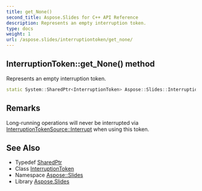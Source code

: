 ```yaml
---
title: get_None()
second_title: Aspose.Slides for C++ API Reference
description: Represents an empty interruption token.
type: docs
weight: 1
url: /aspose.slides/interruptiontoken/get_none/
---
```

## InterruptionToken::get_None() method


Represents an empty interruption token.

```cpp
static System::SharedPtr<InterruptionToken> Aspose::Slides::InterruptionToken::get_None()
```

## Remarks


Long-running operations will never be interrupted via [InterruptionTokenSource::Interrupt](../../interruptiontokensource/interrupt/) when using this token.
## See Also

* Typedef [SharedPtr](../../../system/sharedptr/)
* Class [InterruptionToken](../)
* Namespace [Aspose::Slides](../../)
* Library [Aspose.Slides](../../../)
